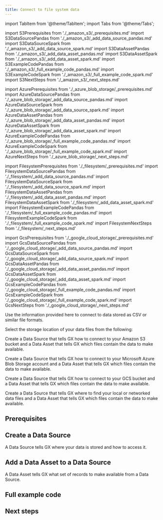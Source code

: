 ```yaml
---
title: Connect to file system data
---
```

import TabItem from '@theme/TabItem';
import Tabs from '@theme/Tabs';

import S3Prerequisites from './_amazon_s3/_prerequisites.md'
import S3DataSourcePandas from './_amazon_s3/_add_data_source_pandas.md'
import S3DataSourceSpark from './_amazon_s3/_add_data_source_spark.md'
import S3DataAssetPandas from './_amazon_s3/_add_data_asset_pandas.md'
import S3DataAssetSpark from './_amazon_s3/_add_data_asset_spark.md'
import S3ExampleCodePandas from './_amazon_s3/_full_example_code_pandas.md'
import S3ExampleCodeSpark from './_amazon_s3/_full_example_code_spark.md'
import S3NextSteps from './_amazon_s3/_next_steps.md'

import AzurePrerequisites from './_azure_blob_storage/_prerequisites.md'
import AzureDataSourcePandas from './_azure_blob_storage/_add_data_source_pandas.md'
import AzureDataSourceSpark from './_azure_blob_storage/_add_data_source_spark.md'
import AzureDataAssetPandas from './_azure_blob_storage/_add_data_asset_pandas.md'
import AzureDataAssetSpark from './_azure_blob_storage/_add_data_asset_spark.md'
import AzureExampleCodePandas from './_azure_blob_storage/_full_example_code_pandas.md'
import AzureExampleCodeSpark from './_azure_blob_storage/_full_example_code_spark.md'
import AzureNextSteps from './_azure_blob_storage/_next_steps.md'

import FilesystemPrerequisites from './_filesystem/_prerequisites.md'
import FilesystemDataSourcePandas from './_filesystem/_add_data_source_pandas.md'
import FilesystemDataSourceSpark from './_filesystem/_add_data_source_spark.md'
import FilesystemDataAssetPandas from './_filesystem/_add_data_asset_pandas.md'
import FilesystemDataAssetSpark from './_filesystem/_add_data_asset_spark.md'
import FilesystemExampleCodePandas from './_filesystem/_full_example_code_pandas.md'
import FilesystemExampleCodeSpark from './_filesystem/_full_example_code_spark.md'
import FilesystemNextSteps from './_filesystem/_next_steps.md'

import GcsPrerequisites from './_google_cloud_storage/_prerequisites.md'
import GcsDataSourcePandas from './_google_cloud_storage/_add_data_source_pandas.md'
import GcsDataSourceSpark from './_google_cloud_storage/_add_data_source_spark.md'
import GcsDataAssetPandas from './_google_cloud_storage/_add_data_asset_pandas.md'
import GcsDataAssetSpark from './_google_cloud_storage/_add_data_asset_spark.md'
import GcsExampleCodePandas from './_google_cloud_storage/_full_example_code_pandas.md'
import GcsExampleCodeSpark from './_google_cloud_storage/_full_example_code_spark.md'
import GcsNextSteps from './_google_cloud_storage/_next_steps.md'

Use the information provided here to connect to data stored as CSV or similar file formats.

Select the storage location of your data files from the following:

<Tabs queryString="data-source" groupId="connect-filesystem-source-data" defaultValue='amazon'>
  <TabItem value="amazon" label="Amazon S3">

Create a Data Source that tells GX how to connect to your Amazon S3 bucket and a Data Asset that tells GX which files contain the data to make available.

  </TabItem>
  <TabItem value="azure" label="Microsoft Azure Blob Storage">

Create a Data Source that tells GX how to connect to your Microsoft Azure Blob Storage account and a Data Asset that tells GX which files contain the data to make available.

  </TabItem>
  <TabItem value="gcs" label="Google Cloud Storage">

Create a Data Source that tells GX how to connect to your GCS bucket and a Data Asset that tells GX which files contain the data to make available.

  </TabItem>
  <TabItem value="filesystem" label="Filesystem">

Create a Data Source that tells GX where to find your local or networked data files and a Data Asset that tells GX which files contain the data to make available.

  </TabItem>

</Tabs>

## Prerequisites

<Tabs className="hidden" groupId="connect-filesystem-source-data" defaultValue='amazon'>

  <TabItem value="amazon" label="Amazon S3">
    <S3Prerequisites/>
  </TabItem>

  <TabItem value="azure" label="Microsoft Azure Blob Storage">
    <AzurePrerequisites/>
  </TabItem>

  <TabItem value="gcs" label="Google Cloud Storage">
    <GcsPrerequisites/>
  </TabItem>

  <TabItem value="filesystem" label="File system">
    <FilesystemPrerequisites/>
  </TabItem>

</Tabs>

## Create a Data Source

A Data Source tells GX where your data is stored and how to access it.

<Tabs className="hidden" groupId="connect-filesystem-source-data" defaultValue='amazon'>
  <TabItem value="amazon">
    <Tabs queryString="data-connector" groupId="data-connector" defaultValue='pandas'>
      <TabItem value="pandas" label="Using pandas">
        <S3DataSourcePandas/>
      </TabItem>
      <TabItem value="spark" label="Using Spark">
        <S3DataSourceSpark/>
      </TabItem>
    </Tabs>
  </TabItem>

  <TabItem value="azure">
    <Tabs queryString="data-connector" groupId="data-connector" defaultValue='pandas'>
      <TabItem value="pandas" label="Using pandas">
        <AzureDataSourcePandas/>
      </TabItem>
      <TabItem value="spark" label="Using Spark">
        <AzureDataSourceSpark/>
      </TabItem>
    </Tabs>
  </TabItem>
  
  <TabItem value="gcs">
    <Tabs queryString="data-connector" groupId="data-connector" defaultValue='pandas'>
      <TabItem value="pandas" label="Using pandas">
        <GcsDataSourcePandas/>
      </TabItem>
      <TabItem value="spark" label="Using Spark">
        <GcsDataSourceSpark/>
      </TabItem>
    </Tabs>
  </TabItem>
  
  <TabItem value="filesystem">
    <Tabs queryString="data-connector" groupId="data-connector" defaultValue='pandas'>
      <TabItem value="pandas" label="Using pandas">
        <FilesystemDataSourcePandas/>
      </TabItem>
      <TabItem value="spark" label="Using Spark">
        <FilesystemDataSourceSpark/>
      </TabItem>
    </Tabs>
  </TabItem>

</Tabs>

## Add a Data Asset to a Data Source

A Data Asset tells GX what set of records to make available from a Data Source.

<Tabs className="hidden" groupId="connect-filesystem-source-data" defaultValue='amazon'>
  <TabItem value="amazon">
    <Tabs className="hidden" queryString="data-connector" groupId="data-connector" defaultValue='pandas'>
      <TabItem value="pandas" label="Using pandas">
        <S3DataAssetPandas/>
      </TabItem>
      <TabItem value="spark" label="Using Spark">
        <S3DataAssetSpark/>
      </TabItem>
    </Tabs>
  </TabItem>

  <TabItem value="azure">
    <Tabs className="hidden" queryString="data-connector" groupId="data-connector" defaultValue='pandas'>
      <TabItem value="pandas" label="Using pandas">
        <AzureDataAssetPandas/>
      </TabItem>
      <TabItem value="spark" label="Using Spark">
        <AzureDataAssetSpark/>
      </TabItem>
    </Tabs>
  </TabItem>

  <TabItem value="gcs">
    <Tabs className="hidden" queryString="data-connector" groupId="data-connector" defaultValue='pandas'>
      <TabItem value="pandas" label="Using pandas">
        <GcsDataAssetPandas/>
      </TabItem>
      <TabItem value="spark" label="Using Spark">
        <GcsDataAssetSpark/>
      </TabItem>
    </Tabs>
  </TabItem>

  <TabItem value="filesystem">
    <Tabs className="hidden" queryString="data-connector" groupId="data-connector" defaultValue='pandas'>
      <TabItem value="pandas" label="Using pandas">
        <FilesystemDataAssetPandas/>
      </TabItem>
      <TabItem value="spark" label="Using Spark">
        <FilesystemDataAssetSpark/>
      </TabItem>
    </Tabs>
  </TabItem>

</Tabs>

## Full example code

<Tabs className="hidden" groupId="connect-filesystem-source-data" defaultValue='amazon'>
  <TabItem value="amazon">
    <Tabs className="hidden" queryString="data-connector" groupId="data-connector" defaultValue='pandas'>
      <TabItem value="pandas" label="Using pandas">
        <S3ExampleCodePandas/>
      </TabItem>
      <TabItem value="spark" label="Using Spark">
        <S3ExampleCodeSpark/>
      </TabItem>
    </Tabs>
  </TabItem>

  <TabItem value="azure">
    <Tabs className="hidden" queryString="data-connector" groupId="data-connector" defaultValue='pandas'>
      <TabItem value="pandas" label="Using pandas">
        <AzureExampleCodePandas/>
      </TabItem>
      <TabItem value="spark" label="Using Spark">
        <AzureExampleCodeSpark/>
      </TabItem>
    </Tabs>
  </TabItem>

  <TabItem value="gcs">
    <Tabs className="hidden" queryString="data-connector" groupId="data-connector" defaultValue='pandas'>
      <TabItem value="pandas" label="Using pandas">
        <GcsExampleCodePandas/>
      </TabItem>
      <TabItem value="spark" label="Using Spark">
        <GcsExampleCodeSpark/>
      </TabItem>
    </Tabs>
  </TabItem>

  <TabItem value="filesystem">
    <Tabs className="hidden" queryString="data-connector" groupId="data-connector" defaultValue='pandas'>
      <TabItem value="pandas" label="Using pandas">
        <FilesystemExampleCodePandas/>
      </TabItem>
      <TabItem value="spark" label="Using Spark">
        <FilesystemExampleCodeSpark/>
      </TabItem>
    </Tabs>
  </TabItem>

</Tabs>

## Next steps

<Tabs className="hidden" groupId="connect-filesystem-source-data" defaultValue='amazon'>
  <TabItem value="amazon">
    <S3NextSteps/>
  </TabItem>

  <TabItem value="azure">
    <AzureNextSteps/>
  </TabItem>

  <TabItem value="gcs">
    <GcsNextSteps/>
  </TabItem>

  <TabItem value="filesystem">
    <FilesystemNextSteps/>
  </TabItem>

</Tabs>